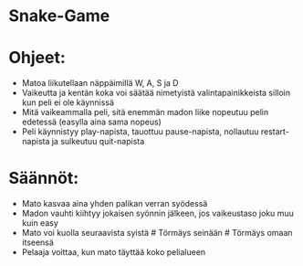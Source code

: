 # Snake-Game 

# Ohjeet:
- Matoa liikutellaan näppäimillä W, A, S ja D 
- Vaikeutta ja kentän koka voi säätää nimetyistä valintapainikkeista silloin kun peli ei ole käynnissä
- Mitä vaikeammalla peli, sitä enemmän madon liike nopeutuu pelin edetessä (easylla aina sama nopeus)
- Peli käynnistyy play-napista, tauottuu pause-napista, nollautuu restart-napista ja sulkeutuu quit-napista

# Säännöt:
- Mato kasvaa aina yhden palikan verran syödessä
- Madon vauhti kiihtyy jokaisen syönnin jälkeen, jos vaikeustaso joku muu kuin easy
- Mato voi kuolla seuraavista syistä
	    # Törmäys seinään
	    # Törmäys omaan itseensä
- Pelaaja voittaa, kun mato täyttää koko pelialueen
